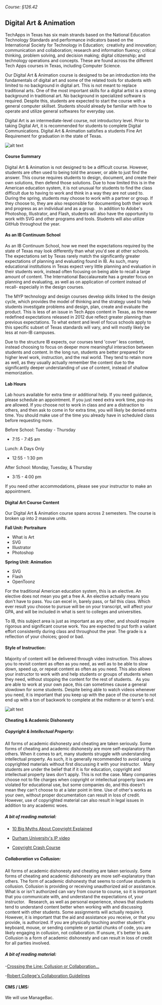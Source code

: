 ###### Course: §126.42

## Digital Art & Animation

TechApps in Texas has six main strands based on the National Education Technology Standards and performance indicators based on the International Society for Technology in Education;  creativity and innovation; communication and collaboration; research and information fluency; critical thinking, problem solving, and decision making; digital citizenship; and technology operations and concepts. These are found across the different Tech Apps courses in Texas, including Computer Science.

Our Digital Art & Animation course is designed to be an introduction into the fundamentals of digital art and some of the related tools for students with limited to no background in digital art. This is not meant to replace traditional arts. One of the most important skills for a digital artist is a strong background in traditional art. No background in specialized software is required. Despite this, students are expected to start the course with a general computer skillset. Students should already be familiar with how to operate and utilize general softwares for everyday use.

Digital Art is an intermediate-level course, not introductory level. Prior to taking Digital Art, it is recommended for students to complete Digital Communications. Digital Art & Animation satisfies a students Fine Art Requirement for graduation in the state of Texas.

![alt text](../images/digitalart.jpg "CC 2.0: Generic | Cropped & Levels Adjustment  | Anthony Catalano")
 
#### Course Summary

Digital Art & Animation is not designed to be a difficult course. However, students are often used to being told the answer, or able to just find the answer. This course requires students to design, document, and create their own solutions, then defend those solutions. Due to how limited this is in the American education system, it is not unusual for students to find the class difficult due to having to work and think in a way they are not used to. During the spring, students may choose to work with a partner or group. If they choose to, they are also responsible for documenting both their work and progress as an individual and as a group.
 
In addition to Adobe's Photoshop, Illustrator, and Flash, students will also have the opportunity to work with SVG and other programs and tools. Students will also utilize GitHub throughout the year.

#### As an IB Continuum School

As an IB Continuum School, how we meet the expectations required by the state of Texas may look differently than what you'd see at other schools. The expectations set by Texas rarely match the significantly greater expectations of planning and evaluating found in IB. As such, many educational institutions in Texas expect very little planning and evaluation in their students work, instead often focusing on being able to recall a large amount of content. The International Baccalaureate has a greater focus on planning and evaluating, as well as on application of content instead of recall- especially in the design courses. 

The MYP technology and design courses develop skills linked to the design cycle, which provides the model of thinking and the strategy used to help students investigate problems and design, plan, create and evaluate the product. This is less of an issue in Tech Apps content in Texas, as the newer redefined expectations released in 2012 due reflect greater planning than previous expectations. To what extent and level of focus schools apply to this specific subset of Texas standards will vary, and will mostly likely be less at non-IB campuses.
 
Due to the structure IB expects, our courses tend 'cover' less content, instead choosing to focus on deeper more meaningful interaction between students and content. In the long run, students are better prepared for higher level work, instruction, and the real world. They tend to retain more as well, as they usually actually remember the content due to the significantly deeper understanding of use of content, instead of shallow memorization.
 
#### Lab Hours

Lab hours available for extra time or additional help. If you need guidance, please schedule an appointment. If you just need extra work time, pop-ins are allowed. If you choose not to work in class and are a distraction to others, and then ask to come in for extra time, you will likely be denied extra time. You should make use of the time you already have in scheduled class before requesting more.

Before School: Tuesday - Thursday
* 7:15 - 7:45 am

Lunch: A Days Only
* 12:55 - 1:30 pm

After School: Monday, Tuesday, & Thursday
* 3:15 - 4:00 pm

If you need other accommodations, please see your instructor to make an appointment.


#### Digital Art Course Content

Our Digital Art & Animation course spans across 2 semesters. The course is broken up into 2 massive units.

**Fall Unit: Portraiture**
* What is Art
* SVG
* Illustrator
* Photoshop

**Spring Unit: Animation**
* SVG
* Flash
* OpenToonz

For the traditional American education system, this is an elective. An elective does not mean you get a free A. An elective actually means you don't have to pass. You can excel in, barely pass, or fail this class. Which ever result you choose to pursue will be on your transcript, will affect your GPA, and will be included in what is sent to colleges and universities.
 
To IB, this subject area is just as important as any other, and should require rigorous and significant course work. You are expected to put forth a valiant effort consistently during class and throughout the year. The grade is a reflection of your choices; good or bad.
 
#### Style of Instruction:
Majority of content will be delivered through video instruction. This allows you to revisit content as often as you need, as well as to be able to slow down, speed up, or repeat content as often as you need. This also allows your instructor to work with and help students or groups of students when they need, without stopping the content for the rest of students.
 
As you are able to work at your own pace, this can sometimes cause a general slowdown for some students. Despite being able to watch videos whenever you need, it is important that you keep up with the pace of the course to not end up with a ton of backwork to complete at the midterm or at term's end.

![alt text](../images/cheating.jpg "CC 2.0: Generic | Cropped, Grey Scale, Selective Blur  |  Craig Sunter")

#### Cheating & Academic Dishonesty

##### Copyright & Intellectual Property:

All forms of academic dishonesty and cheating are taken seriously. Some forms of cheating and academic dishonesty are more self-explanatory than others. When it comes to art, many students struggle with understanding intellectual property. As such, it is generally recommended to avoid using copyrighted materials without first discussing it with your instructor.
 
Many students are under the belief that if it is for education, copyright and intellectual property laws don't apply. This is not the case. Many companies choose not to file charges when copyright or intellectual property laws are violated for educational use, but some companies do, and this doesn't mean they can't choose to at a later point in time. Use of other's works as your own, without proper documentation can result in loss of credit. However, use of copyrighted material can also result in legal issues in addition to any academic woes.
  
##### A bit of reading material:
- [10 Big Myths About Copyright Explained](https://www.templetons.com/brad/copymyths.html)

- [Durham University's IP video](https://www.youtube.com/watch?v=EQsZf2G4Sdc)

- [Copyright Crash Course](http://guides.lib.utexas.edu/copyright)

##### Collaboration vs Collusion:

All forms of academic dishonesty and cheating are taken seriously. Some forms of cheating and academic dishonesty are more self-explanatory than others. The form of academic dishonesty that seems to confuse students is collusion. Collusion is providing or receiving unauthorized aid or assistance. What is or isn't authorized can vary from course to course, so it is important that you communicate with, and understand the expectations of, your instructor.
 
Research, as well as personal experience, shows that students tend to understand content better when working with and discussing content with other students. Some assignments will actually require it. However, it is important that the aid and assistance you receive, or that you provide, is authorized. If you are physically touching another student's keyboard, mouse, or sending complete or partial chunks of code, you are likely engaging in collusion, not collaboration. If unsure, it's better to ask. Collusion is a form of academic dishonesty and can result in loss of credit for all parties involved.
  
##### A bit of reading material:
-[Crossing the Line: Collusion or Collaboration...](https://files.eric.ed.gov/fulltext/EJ1004398.pdf)

-[Robert College's Collaboration Guidelines](http://webportal.robcol.k12.tr/Academics/Academic-Honesty/CollaborationGuidelines/Pages/default.aspx)
 
#### CMS / LMS:
We will use ManageBac.
